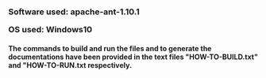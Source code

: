 <h3>Software used: apache-ant-1.10.1<p>
OS used: Windows10</h3>
<h4>The commands to build and run the files and to generate the documentations have been provided in the text files "HOW-TO-BUILD.txt" and "HOW-TO-RUN.txt respectively.</h4>

